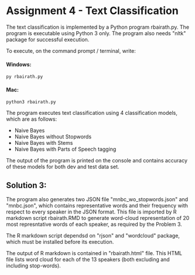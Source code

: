 # Assignment 4 - Text Classification

The text classification is implemented by a Python program rbairath.py. The program is executable using Python 3 only. The program also needs "nltk" package for successful execution.

To execute, on the command prompt / terminal, write:

#### Windows:
`py rbairath.py`

#### Mac:
`python3 rbairath.py`

The program executes text classification using 4 classification models, which are as follows:
* Naive Bayes
* Naive Bayes without Stopwords
* Naive Bayes with Stems
* Naive Bayes with Parts of Speech tagging

The output of the program is printed on the console and contains accuracy of these models for both dev and test data set.

## Solution 3:
The program also generates two JSON file "mnbc_wo_stopwords.json" and "mnbc.json", which contains representative words and their frequency with respect to every speaker in the JSON format. This file is imported by R markdown script rbairath.RMD to generate word-cloud representation of 20 most represntative words of each speaker, as required by the Problem 3.

The R markdown script dependsd on "rjson" and "wordcloud" package, which must be installed before its execution. 

The output of R markdown is contained in "rbairath.html" file. This HTML file lists word cloud for each of the 13 speakers (both excluding and including stop-words).